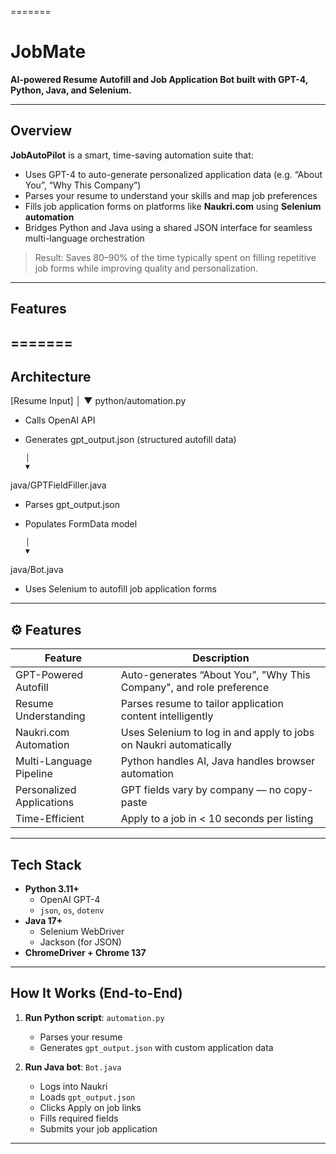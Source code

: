 
=======
# JobMate

**AI-powered Resume Autofill and Job Application Bot built with GPT-4, Python, Java, and Selenium.**

---

##  Overview

**JobAutoPilot** is a smart, time-saving automation suite that:
-  Uses GPT-4 to auto-generate personalized application data (e.g. “About You”, “Why This Company”)
-  Parses your resume to understand your skills and map job preferences
-  Fills job application forms on platforms like **Naukri.com** using **Selenium automation**
-  Bridges Python and Java using a shared JSON interface for seamless multi-language orchestration

>  Result: Saves 80–90% of the time typically spent on filling repetitive job forms while improving quality and personalization.

 
---

##  Features
=======
---

##  Architecture
[Resume Input]
      │
      ▼
python/automation.py
- Calls OpenAI API
- Generates gpt_output.json (structured autofill data)

      │
      ▼
java/GPTFieldFiller.java
- Parses gpt_output.json
- Populates FormData model

      │
      ▼
java/Bot.java
- Uses Selenium to autofill job application forms



---

## ⚙️ Features

| Feature                        | Description                                                                 |
|-------------------------------|-----------------------------------------------------------------------------|
|  GPT-Powered Autofill        | Auto-generates “About You”, "Why This Company", and role preference         |
|  Resume Understanding        | Parses resume to tailor application content intelligently                   |
|  Naukri.com Automation       | Uses Selenium to log in and apply to jobs on Naukri automatically           |
|  Multi-Language Pipeline     | Python handles AI, Java handles browser automation                          |
|  Personalized Applications   | GPT fields vary by company — no copy-paste                                 |
|  Time-Efficient               | Apply to a job in < 10 seconds per listing                                 |

---

##  Tech Stack

- **Python 3.11+**
  - OpenAI GPT-4
  - `json`, `os`, `dotenv`
- **Java 17+**
  - Selenium WebDriver
  - Jackson (for JSON)
- **ChromeDriver + Chrome 137**

---

##  How It Works (End-to-End)

1. **Run Python script**: `automation.py`
   - Parses your resume
   - Generates `gpt_output.json` with custom application data

2. **Run Java bot**: `Bot.java`
   - Logs into Naukri
   - Loads `gpt_output.json`
   - Clicks Apply on job links
   - Fills required fields
   - Submits your job application

---


